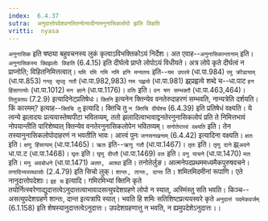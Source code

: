 ```yaml
---
index:  6.4.37
sutra:  अनुदात्तोपदेशवनतितनोत्यादीनामनुनासिकलोपो झलि क्ङिति
vritti:  nyasa
---
```


`अनुनासिक` इति षष्ठ्या बहुवचनस्य लुकं कृत्वाऽविभक्तिकोऽयं निर्देशः। अत एवाह--`अनुनासिकान्तानाम्` इति। `अनुनासिकस्य क्विझलोः क्ङिति` (6.4.15) इति दीर्घत्वे प्राप्ते लोपोऽयं विधीयते। अत्र लोपे कृते दीर्घत्वं न प्राप्नोति; विहितनिमित्तत्वात्। `यमि रमि गमि नमि हनि मन्यतयः` इति--`यम उपरमे` (धा.पा.984) `रमु क्रीडायाम्` (धा.पा.853) `गन्लृ सृप्लृ गतौ` (धा.पा.982,983) `णम पह्वत्वे` (धा.पा.981) झ्र्प्रह्वत्वे शब्दे च--धा.पाट `हन हिंसागत्योः` (धा.पा.1012) `मन ज्ञाने` (धा.पा.1176)।
`वतिः` इति। `वन षण सम्भक्तौ` (धा.पा.463,464)। `तितुत्रतथ` (7.2.9) इत्यादिनेट्प्रतिषेधः। `क्तिनि` इत्यनेन क्तिन्येव वनतेरुदाहरणं सम्भवति, नान्यत्रेति दर्शयति। किं कारमम्? इत्याह--`क्तिचि तु` इत्यादि। क्तिचि तु `न क्तिचि दीर्घश्च` (6.4.39) इति प्रतिषेधं वक्ष्यति। ये त्वन्ये झलादयः प्रत्ययास्तेष्वपीटा भवितव्यम्, ततो झलादित्वाभावाद्वनतेरनुनासिकलोपं प्रति ते निमित्तभावं नोपयान्तीति पारिशेष्यात् क्तिन्येव वनतेरनुनासिकलोपेन भवितव्यम्।
`सनोतेरात्त्वं वक्ष्यति` इति। तेन तस्यानुनासिकलोपोदाहरणं न भवतीति भावः। आत्त्वं पुनः `जनसनखनाम्` (6.4.42) इत्यादिना वक्ष्यति। `क्षतः` इति। `क्षणु हिंसायाम्` (धा.पा.1465)। `ऋतः` इति--`ऋणु गतौ` (धा.पा.1467)। `तृतः` इति। `तृणु दाने` झ्र्`अदने` धा.पा.ट (धा.पा.1468)। `घृतः` इति। `घृणु दीप्तौ` (धा.पा.1469) `वतः` इति। `वनु याचने` (धा.पा.1470) `मतः` इति। `मनु अवबोधने` (धा.पा.1471) `अतत, अतथा` इति। तनोतेर्लुङ। आत्मनेपदप्रथममध्यमैकपुरुषवचने। `तनादिभ्यस्तथासोः` (2.4.79) इति सिचो लुक्।
`शान्तः, तान्तः, दान्तः` ति। शमितमिदमीनां रूपाणि। एते नानुदात्तोपदेशाः। `इह च` इत्यादि। गमिरमिभ्यां क्तिनि कृते तयोर्नित्स्वरेणाद्युदात्तत्वेऽनुदात्तत्वाभावादसत्युपदेशग्रहणे लोपो न स्यात्, अस्मिंस्तु सति भवति। किञ्च--असत्युपदेशग्रहणे शान्तः, दान्त इत्यत्रापि स्यात्। भवति हि शमिः सतिशिष्टप्रत्ययस्वरे कृते `अनुदात्तं पदमेकवर्जम्` (6.1.158) इति शेषस्यानुदात्तत्वेऽनुदात्तः। उपदेशग्रहणात्तु न भवति, न ह्यमुपदेशेऽनुदात्तः।।

